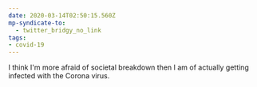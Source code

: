 ```yaml
---
date: 2020-03-14T02:50:15.560Z
mp-syndicate-to:
  - twitter_bridgy_no_link
tags:
- covid-19
---
```


I think I'm more afraid of societal breakdown then I am of actually getting infected with the Corona virus.

